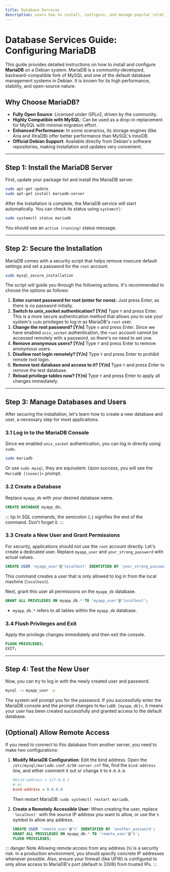 ```yaml
---
title: Database Services
description: Learn how to install, configure, and manage popular relational databases like MariaDB and PostgreSQL on Debian.
---
```


# Database Services Guide: Configuring MariaDB

This guide provides detailed instructions on how to install and configure **MariaDB** on a Debian system. MariaDB is a community-developed, backward-compatible fork of MySQL and one of the default database management systems in Debian. It is known for its high performance, stability, and open-source nature.

## Why Choose MariaDB?

- **Fully Open Source**: Licensed under GPLv2, driven by the community.
- **Highly Compatible with MySQL**: Can be used as a drop-in replacement for MySQL with minimal migration effort.
- **Enhanced Performance**: In some scenarios, its storage engines (like Aria and XtraDB) offer better performance than MySQL's InnoDB.
- **Official Debian Support**: Available directly from Debian's software repositories, making installation and updates very convenient.

---

## Step 1: Install the MariaDB Server

First, update your package list and install the MariaDB server.

```bash
sudo apt-get update
sudo apt-get install mariadb-server
```

After the installation is complete, the MariaDB service will start automatically. You can check its status using `systemctl`:

```bash
sudo systemctl status mariadb
```
You should see an `active (running)` status message.

---

## Step 2: Secure the Installation

MariaDB comes with a security script that helps remove insecure default settings and set a password for the `root` account.

```bash
sudo mysql_secure_installation
```
The script will guide you through the following actions. It's recommended to choose the options as follows:
1.  **Enter current password for root (enter for none):** Just press Enter, as there is no password initially.
2.  **Switch to unix_socket authentication? [Y/n]** Type `Y` and press Enter. This is a more secure authentication method that allows you to use your system's `sudo` privileges to log in as MariaDB's `root` user.
3.  **Change the root password? [Y/n]** Type `n` and press Enter. Since we have enabled `unix_socket` authentication, the `root` account cannot be accessed remotely with a password, so there's no need to set one.
4.  **Remove anonymous users? [Y/n]** Type `Y` and press Enter to remove anonymous users.
5.  **Disallow root login remotely? [Y/n]** Type `Y` and press Enter to prohibit remote root login.
6.  **Remove test database and access to it? [Y/n]** Type `Y` and press Enter to remove the test database.
7.  **Reload privilege tables now? [Y/n]** Type `Y` and press Enter to apply all changes immediately.

---

## Step 3: Manage Databases and Users

After securing the installation, let's learn how to create a new database and user, a necessary step for most applications.

### 3.1 Log in to the MariaDB Console

Since we enabled `unix_socket` authentication, you can log in directly using `sudo`.

```bash
sudo mariadb
```
Or use `sudo mysql`, they are equivalent. Upon success, you will see the `MariaDB [(none)]>` prompt.

### 3.2 Create a Database

Replace `myapp_db` with your desired database name.

```sql
CREATE DATABASE myapp_db;
```
::: tip
In SQL commands, the semicolon (`;`) signifies the end of the command. Don't forget it.
:::

### 3.3 Create a New User and Grant Permissions

For security, applications should not use the `root` account directly. Let's create a dedicated user. Replace `myapp_user` and `your_strong_password` with actual values.

```sql
CREATE USER 'myapp_user'@'localhost' IDENTIFIED BY 'your_strong_password';
```
This command creates a user that is only allowed to log in from the local machine (`localhost`).

Next, grant this user all permissions on the `myapp_db` database.

```sql
GRANT ALL PRIVILEGES ON myapp_db.* TO 'myapp_user'@'localhost';
```
- `myapp_db.*` refers to all tables within the `myapp_db` database.

### 3.4 Flush Privileges and Exit

Apply the privilege changes immediately and then exit the console.
```sql
FLUSH PRIVILEGES;
EXIT;
```

---

## Step 4: Test the New User

Now, you can try to log in with the newly created user and password.

```bash
mysql -u myapp_user -p
```
The system will prompt you for the password. If you successfully enter the MariaDB console and the prompt changes to `MariaDB [myapp_db]>`, it means your user has been created successfully and granted access to the default database.

## (Optional) Allow Remote Access

If you need to connect to this database from another server, you need to make two configurations:
1.  **Modify MariaDB Configuration**:
    Edit the bind address. Open the `/etc/mysql/mariadb.conf.d/50-server.cnf` file, find the `bind-address` line, and either comment it out or change it to `0.0.0.0`.
    ```ini
    #bind-address = 127.0.0.1
    # or
    bind-address = 0.0.0.0
    ```
    Then restart MariaDB: `sudo systemctl restart mariadb`.

2.  **Create a Remotely Accessible User**:
    When creating the user, replace `'localhost'` with the source IP address you want to allow, or use the `%` symbol to allow any address.
    ```sql
    CREATE USER 'remote_user'@'%' IDENTIFIED BY 'another_password';
    GRANT ALL PRIVILEGES ON myapp_db.* TO 'remote_user'@'%';
    FLUSH PRIVILEGES;
    ```
::: danger Note
Allowing remote access from any address (`%`) is a security risk. In a production environment, you should specify concrete IP addresses whenever possible. Also, ensure your firewall (like UFW) is configured to only allow access to MariaDB's port (default is 3306) from trusted IPs.
::: 